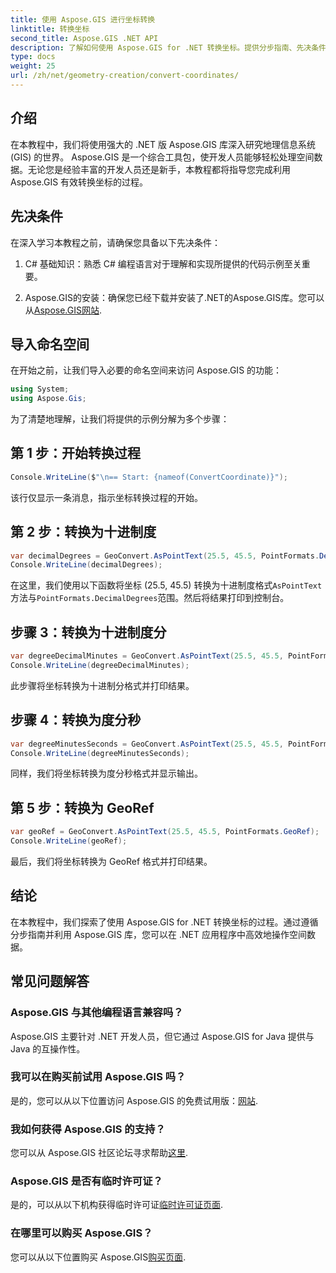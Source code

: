 ```yaml
---
title: 使用 Aspose.GIS 进行坐标转换
linktitle: 转换坐标
second_title: Aspose.GIS .NET API
description: 了解如何使用 Aspose.GIS for .NET 转换坐标。提供分步指南、先决条件和常见问题解答。
type: docs
weight: 25
url: /zh/net/geometry-creation/convert-coordinates/
---
```

## 介绍
在本教程中，我们将使用强大的 .NET 版 Aspose.GIS 库深入研究地理信息系统 (GIS) 的世界。 Aspose.GIS 是一个综合工具包，使开发人员能够轻松处理空间数据。无论您是经验丰富的开发人员还是新手，本教程都将指导您完成利用 Aspose.GIS 有效转换坐标的过程。
## 先决条件
在深入学习本教程之前，请确保您具备以下先决条件：
1. C# 基础知识：熟悉 C# 编程语言对于理解和实现所提供的代码示例至关重要。
  
2.  Aspose.GIS的安装：确保您已经下载并安装了.NET的Aspose.GIS库。您可以从[Aspose.GIS网站](https://releases.aspose.com/gis/net/).

## 导入命名空间
在开始之前，让我们导入必要的命名空间来访问 Aspose.GIS 的功能：
```csharp
using System;
using Aspose.Gis;
```

为了清楚地理解，让我们将提供的示例分解为多个步骤：
## 第 1 步：开始转换过程
```csharp
Console.WriteLine($"\n== Start: {nameof(ConvertCoordinate)}");
```
该行仅显示一条消息，指示坐标转换过程的开始。
## 第 2 步：转换为十进制度
```csharp
var decimalDegrees = GeoConvert.AsPointText(25.5, 45.5, PointFormats.DecimalDegrees);
Console.WriteLine(decimalDegrees);
```
在这里，我们使用以下函数将坐标 (25.5, 45.5) 转换为十进制度格式`AsPointText`方法与`PointFormats.DecimalDegrees`范围。然后将结果打印到控制台。
## 步骤 3：转换为十进制度分
```csharp
var degreeDecimalMinutes = GeoConvert.AsPointText(25.5, 45.5, PointFormats.DegreeDecimalMinutes);
Console.WriteLine(degreeDecimalMinutes);
```
此步骤将坐标转换为十进制分格式并打印结果。
## 步骤 4：转换为度分秒
```csharp
var degreeMinutesSeconds = GeoConvert.AsPointText(25.5, 45.5, PointFormats.DegreeMinutesSeconds);
Console.WriteLine(degreeMinutesSeconds);
```
同样，我们将坐标转换为度分秒格式并显示输出。
## 第 5 步：转换为 GeoRef
```csharp
var geoRef = GeoConvert.AsPointText(25.5, 45.5, PointFormats.GeoRef);
Console.WriteLine(geoRef);
```
最后，我们将坐标转换为 GeoRef 格式并打印结果。

## 结论
在本教程中，我们探索了使用 Aspose.GIS for .NET 转换坐标的过程。通过遵循分步指南并利用 Aspose.GIS 库，您可以在 .NET 应用程序中高效地操作空间数据。
## 常见问题解答
### Aspose.GIS 与其他编程语言兼容吗？
Aspose.GIS 主要针对 .NET 开发人员，但它通过 Aspose.GIS for Java 提供与 Java 的互操作性。
### 我可以在购买前试用 Aspose.GIS 吗？
是的，您可以从以下位置访问 Aspose.GIS 的免费试用版：[网站](https://releases.aspose.com/).
### 我如何获得 Aspose.GIS 的支持？
您可以从 Aspose.GIS 社区论坛寻求帮助[这里](https://forum.aspose.com/c/gis/33).
### Aspose.GIS 是否有临时许可证？
是的，可以从以下机构获得临时许可证[临时许可证页面](https://purchase.aspose.com/temporary-license/).
### 在哪里可以购买 Aspose.GIS？
您可以从以下位置购买 Aspose.GIS[购买页面](https://purchase.aspose.com/buy).
